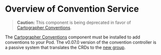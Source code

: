 # Overview of Convention Service

>**Caution:** This component is being deprecated in favor of [Cartographer Conventions](../cartographer-conventions/about.md).

The [Cartographer Conventions](../cartographer-conventions/about.md) component must be installed to add conventions to your Pod.
The v0.07.0 version of the convention controller is a passive system that translates the CRDs to the [new group](../cartographer-conventions/reference/pod-intent.md).
